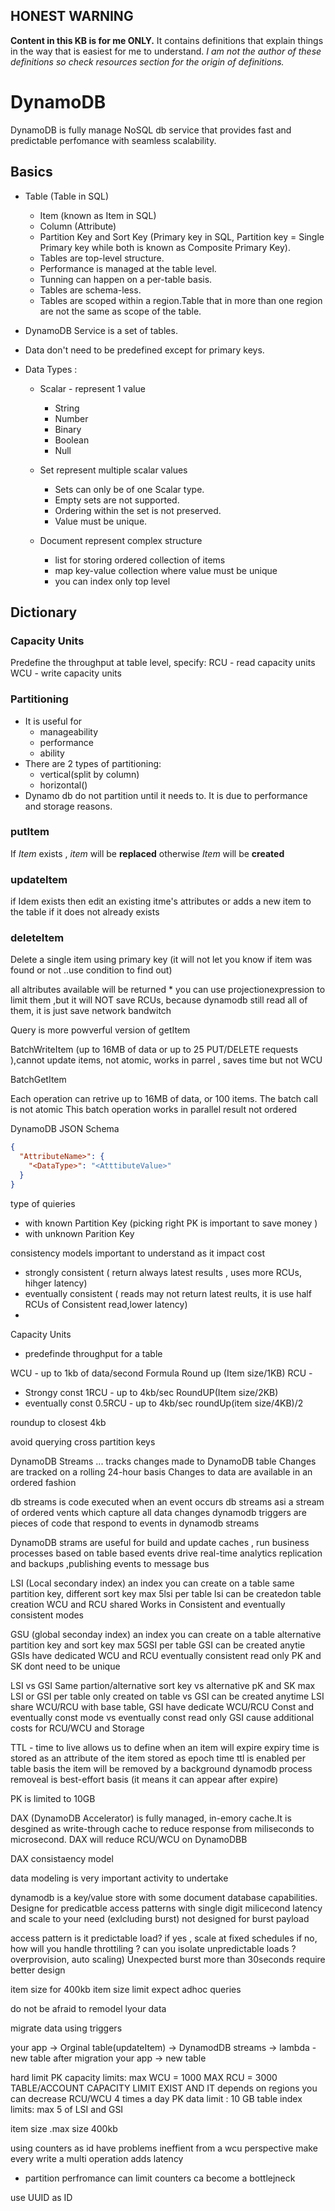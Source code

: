 ## **HONEST WARNING**

**Content in this KB is for me ONLY.**
It contains definitions that explain things in the way that is easiest for me to understand.
_I am not the author of these definitions so check resources section for the origin of definitions._

# DynamoDB

DynamoDB is fully manage NoSQL db service that provides fast and predictable perfomance with seamless scalability.

## Basics

* Table (Table in SQL)
    * Item (known as Item in SQL)
    * Column (Attribute)
    * Partition Key and Sort Key (Primary key in SQL, Partition key = Single Primary key while both is known as
      Composite Primary Key).
    * Tables are top-level structure.
    * Performance is managed at the table level.
    * Tunning can happen on a per-table basis.
    * Tables are schema-less.
    * Tables are scoped within a region.Table that in more than one region are not the same as scope of the table.
* DynamoDB Service is a set of tables.

* Data don't need to be predefined except for primary keys.
* Data Types :
    - Scalar - represent 1 value
        * String
        * Number
        * Binary
        * Boolean
        * Null

    - Set represent multiple scalar values
        * Sets can only be of one Scalar type.
        * Empty sets are not supported.
        * Ordering within the set is not preserved.
        * Value must be unique.
    - Document represent complex structure
        * list for storing ordered collection of items
        * map key-value collection where value must be unique
        * you can index only top level

## Dictionary

### Capacity Units

Predefine the throughput at table level, specify:
RCU - read capacity units
WCU - write capacity units

### Partitioning

* It is useful for
    - manageability
    - performance
    - ability
* There are 2 types of partitioning:
  - vertical(split by column)
  - horizontal()
* Dynamo db do not partition until it needs to. It is due to performance and storage reasons.



### putItem
If _Item_ exists , _item_ will be **replaced** otherwise _Item_ will be **created**

### updateItem
if Idem exists then edit an existing itme's attributes or adds a new item to the table if it does not already exists

### deleteItem
Delete a single item using primary key (it will not let you know if item was found or not ..use condition to find out)

all altributes available will be returned * you can use projectionexpression to limit them ,but it will NOT save RCUs,
because dynamodb still read all of them, it is just save network bandwitch

Query is more powverful version of getItem

BatchWriteItem
(up to 16MB of data or up to 25 PUT/DELETE requests ),cannot update items, not atomic, works in parrel , saves time but
not WCU

BatchGetItem

Each operation can retrive up to 16MB of data, or 100 items.
The batch call is not atomic
This batch operation works in parallel
result not ordered

DynamoDB JSON Schema

```json
{
  "AttributeName>": {
    "<DataType>": "<AtttibuteValue>"
  }
}
```


type of quieries

- with known Partition Key (picking right PK is important to save money )
- with unknown Parition Key

consistency models important to understand as it impact cost

- strongly consistent ( return always latest results , uses more RCUs, hihger latency)
- eventually consistent ( reads may not return latest reults, it is use half RCUs of Consistent read,lower latency)
-

Capacity Units

- predefinde throughput for a table

WCU - up to 1kb of data/second Formula Round up (Item size/1KB)
RCU -

- Strongy const
  1RCU - up to 4kb/sec RoundUP(Item size/2KB)
- eventually const
  0.5RCU - up to 4kb/sec roundUp(item size/4KB)/2

roundup to closest 4kb

avoid querying cross partition keys

DynamoDB Streams ...
tracks changes made to DynamoDB table
Changes are tracked on a rolling 24-hour basis
Changes to data are available in an ordered fashion

db streams is code executed when an event occurs
db streams asi a stream of ordered vents which capture all data changes
dynamodb triggers are pieces of code that respond to events in dynamodb streams

DynamoDB strams are useful for build and update caches , run business processes based on table based events
drive real-time analytics
replication and backups
,publishing events to message bus

LSI (Local secondary index)
an index you can create on a table
same partition key, different sort key
max 5lsi per table
lsi can be createdon table creation
WCU and RCU shared
Works in Consistent and eventually consistent modes

GSU (global seconday index)
an index you can create on a table
alternative partition key and sort key
max 5GSI per table
GSI can be created anytie
GSIs have dedicated WCU and RCU
eventually consistent read only
PK and SK dont need to be unique

LSI vs GSI
Same partion/alternative sort key vs alternative pK and SK
max LSI or GSI per table
only created on table vs GSI can be created anytime
LSI share WCU/RCU with base table, GSI have dedicate WCU/RCU
Const and eventually const mode vs eventually const read only
GSI cause additional costs for RCU/WCU and Storage

TTL - time to live
allows us to define when an item will expire
expiry time is stored as an attribute of the item
stored as epoch time
ttl is enabled per table basis
the item will be removed by a background dynamodb process
removeal is best-effort basis (it means it can appear after expire)

PK is limited to 10GB

DAX (DynamoDB Accelerator) is fully managed, in-emory cache.It is desgined as write-through cache
to reduce response from miliseconds to microsecond.
DAX will reduce RCU/WCU on DynamoDBB

DAX consistaency model

data modeling is very important activity to undertake

dynamodb is a key/value store with some document database capabilities. Designe for predicatble access patterns with
single digit milicecond latency and scale to your need (exlcluding burst)
not designed for burst payload

access pattern
is it predictable load?
if yes , scale at fixed schedules
if no, how will you handle throttiling ?
can you isolate unpredictable loads ? overprovision, auto scaling)
Unexpected burst more than 30seconds require better design

item size for 400kb item size limit
expect adhoc queries

do not be afraid to remodel lyour data

migrate data using triggers

your app -> Orginal table(updateItem) -> DynamodDB streams -> lambda - new table
after migration
your app -> new table

hard limit
PK capacity limits:
max WCU = 1000
MAX RCU = 3000
TABLE/ACCOUNT CAPACITY LIMIT EXIST AND IT depends on regions
you can decrease RCU/WCU 4 times a day
PK data limit : 10 GB
table index limits: max 5 of LSI and GSI

item size .max size 400kb

using counters as id have problems
ineffient from a wcu perspective
make every write a multi operation
adds latency

- partition perfromance can limit counters
  ca become a bottlejneck

use UUID as ID

 